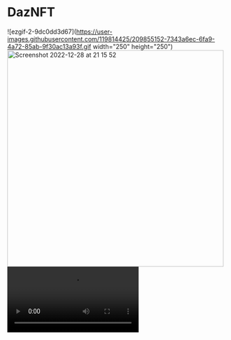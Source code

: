 # DazNFT

![ezgif-2-9dc0dd3d67](https://user-images.githubusercontent.com/119814425/209855152-7343a6ec-6fa9-4a72-85ab-9f30ac13a93f.gif width="250" height="250")
<img width="494" alt="Screenshot 2022-12-28 at 21 15 52" src="https://user-images.githubusercontent.com/119814425/209855185-7e44ff90-3751-490a-9490-c33ddc331f25.png">
![](https://user-images.githubusercontent.com/119814425/209855245-38ded7de-746c-43d6-a3db-f029a501fb48.mp4)

